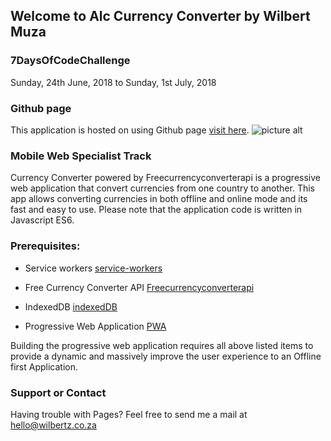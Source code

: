 ## Welcome to Alc Currency Converter by Wilbert Muza ##

### 7DaysOfCodeChallenge ###
   Sunday, 24th June, 2018 to Sunday, 1st July, 2018

### Github page ###

This application is hosted on using Github page [visit here](https://wmuza.github.io/ALC/).
![picture alt](https://wmuza.github.io/ALC/img/Currency%20Converter.PNG "Currency Converter")

### Mobile Web Specialist Track ###

Currency Converter powered by Freecurrencyconverterapi is a progressive web application that convert currencies from one country to another.
This app allows converting currencies in both offline and online mode and its fast and easy to use. Please note that the application code is written in Javascript ES6.


### Prerequisites: ###
  
  * Service workers [service-workers](https://developers.google.com/web/fundamentals/primers/service-workers/)

  * Free Currency Converter API [Freecurrencyconverterapi](https://www.currencyconverterapi.com/)

  * IndexedDB  [indexedDB](https://developer.mozilla.org/en-US/docs/Web/API/IndexedDB_API)
  
  * Progressive Web Application  [PWA](https://developers.google.com/web/progressive-web-apps/)

Building the progressive web application requires all above listed items to provide a dynamic and massively improve the user experience to an Offline first Application.

### Support or Contact ###

Having trouble with Pages? Feel free to send me a mail at hello@wilbertz.co.za
